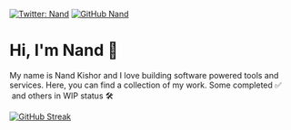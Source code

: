 [![Twitter: Nand](https://img.shields.io/twitter/follow/nandkk05?style=social)](https://twitter.com/nandkk05) 
[![GitHub Nand](https://img.shields.io/github/followers/nandkk05?label=follow&style=social)](https://github.com/nandkk05)



# Hi, I'm Nand 👋
My name is Nand Kishor and I love building software powered tools and services. Here, you can find a collection of my work. Some completed ✅ &nbsp;and others in WIP status 🛠

[![GitHub Streak](https://github-readme-streak-stats.herokuapp.com?user=nandkk05&theme=dark&hide_border=true)](https://git.io/streak-stats)
